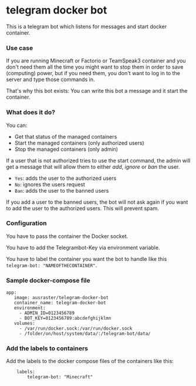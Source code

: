 # telegram docker bot

This is a telegram bot which listens for messages and start docker container.

### Use case

If you are running Minecraft or Factorio or TeamSpeak3 container and you don't need them
all the time you might want to stop them in order to save (computing) power, but if you
need them, you don't want to log in to the server and type those commands in.

That's why this bot exists: You can write this bot a message and it start the container.

### What does it do?

You can:
* Get that status of the managed containers
* Start the managed containers (only authorized users)
* Stop the managed containers (only admin)

If a user that is not authorized tries to use the start command, the admin
will get a message that will allow them to either *add*, *ignore* or *ban* the
user.
* `Yes`: adds the user to the authorized users
* `No`: ignores the users request
* `Ban`: adds the user to the banned users

If you add a user to the banned users, the bot will not ask again if you
want to add the user to the authorized users. This will prevent spam.

### Configuration

You have to pass the container the Docker socket.

You have to add the Telegrambot-Key via environment variable.

You have to label the container you want the bot to handle like this
`telegram-bot: "NAMEOFTHECONTAINER"`.

### Sample docker-compose file

```
app:
   image: ausraster/telegram-docker-bot
   container_name: telegram-docker-bot
   environment:
     - ADMIN_ID=0123456789
     - BOT_KEY=0123456789:abcdefghijklmn
   volumes:
     - /var/run/docker.sock:/var/run/docker.sock
     - /folder/on/host/system/data/:/telegram-bot/data/
```

### Add the labels to containers

Add the labels to the docker compose files of the containers like this:
```
    labels:
        telegram-bot: "Minecraft"
```